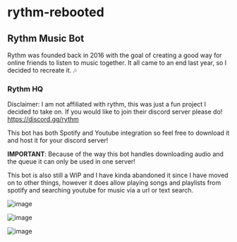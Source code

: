 # rythm-rebooted
## Rythm Music Bot
Rythm was founded back in 2016 with the goal of creating a good way for online friends to listen to music together. It all came to an end last year, so I decided to recreate it. 🎶

### Rythm HQ

Disclaimer: I am not affiliated with rythm, this was just a fun project I decided to take on. If you would like to join their discord server please do! https://discord.gg/rythm

This bot has both Spotify and Youtube integration so feel free to download it and host it for your discord server!

**IMPORTANT**: Because of the way this bot handles downloading audio and the queue it can only be used in one server!

This bot is also still a WIP and I have kinda abandoned it since I have moved on to other things, however it does allow playing songs and playlists from spotify and searching youtube for music via a url or text search.

![image](https://user-images.githubusercontent.com/104008364/221385127-8e5d4eca-db77-4dcd-b6b3-624fe2bc0b93.png)

![image](https://user-images.githubusercontent.com/104008364/221385461-1ef3ee62-75cb-4194-a7a1-d91cd188ee10.png)

![image](https://user-images.githubusercontent.com/104008364/221385511-9835e24f-a314-4211-a531-6be73e218b9c.png)

